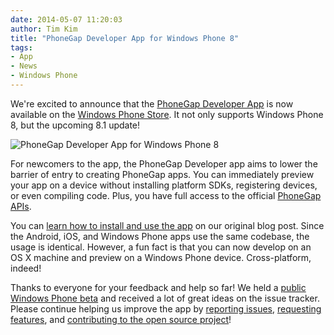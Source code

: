 ```yaml
---
date: 2014-05-07 11:20:03
author: Tim Kim
title: "PhoneGap Developer App for Windows Phone 8"
tags:
- App
- News
- Windows Phone
---
```


We're excited to announce that the [PhoneGap Developer App][1] is now
available on the [Windows Phone Store][2]. It not only supports Windows Phone 8,
but the upcoming 8.1 update!

<img src="http://forms.phonegap.com/blog/uploads/2014-05/phonegap-app-developer-wp8.png" alt="PhoneGap Developer App for Windows Phone 8" />

For newcomers to the app, the PhoneGap Developer app aims to lower the barrier of entry to creating PhoneGap apps. You can immediately preview your app on a device without installing platform SDKs, registering devices, or even compiling code. Plus, you have full access to the official [PhoneGap APIs][3].

You can [learn how to install and use the app][4] on
our original blog post. Since the Android, iOS, and Windows Phone apps use the same codebase, the usage is identical. However, a fun fact is that you can now develop on an OS X machine and preview on a Windows Phone device. Cross-platform, indeed!

Thanks to everyone for your feedback and help so far! We held a
[public Windows Phone beta][7] and received a lot of great ideas on the
issue tracker. Please continue helping us improve the app by [reporting issues][6],
[requesting features][6], and [contributing to the open source project][5]!

[1]: http://app.phonegap.com/
[2]: http://www.windowsphone.com/s?appid=5c6a2d1e-4fad-4bf8-aaf7-71380cc84fe3
[3]: http://phonegap.com/about/feature/
[4]: http://phonegap.com/blog/2014/04/23/phonegap-developer-app/
[5]: https://github.com/phonegap/phonegap-app-developer
[6]: https://github.com/phonegap/phonegap-app-developer/issues
[7]: https://github.com/phonegap/phonegap-app-developer/issues/111
